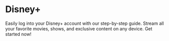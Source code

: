 # Disney+
Easily log into your Disney+ account with our step-by-step guide. Stream all your favorite movies, shows, and exclusive content on any device. Get started now!
